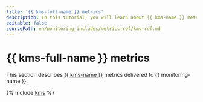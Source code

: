 ```yaml
---
title: '{{ kms-full-name }} metrics'
description: In this tutorial, you will learn about {{ kms-name }} metrics.
editable: false
sourcePath: en/monitoring_includes/metrics-ref/kms-ref.md
---
```


# {{ kms-full-name }} metrics

This section describes [{{ kms-name }}](../../kms/) metrics delivered to {{ monitoring-name }}.

{% include [kms](../../_includes/monitoring/metrics-ref/kms.md) %}
